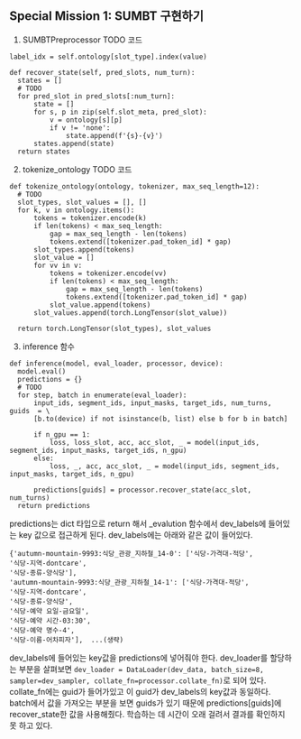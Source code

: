 ## Special Mission 1: SUMBT 구현하기
1. SUMBTPreprocessor
  TODO 코드
  ```
  label_idx = self.ontology[slot_type].index(value)
  
  def recover_state(self, pred_slots, num_turn):
    states = []
    # TODO
    for pred_slot in pred_slots[:num_turn]:
        state = []
        for s, p in zip(self.slot_meta, pred_slot):
            v = ontology[s][p]
            if v != 'none':
                state.append(f'{s}-{v}')
        states.append(state)
    return states
  ```
2. tokenize_ontology
  TODO 코드
  ```
  def tokenize_ontology(ontology, tokenizer, max_seq_length=12):
    # TODO
    slot_types, slot_values = [], []
    for k, v in ontology.items():
        tokens = tokenizer.encode(k)
        if len(tokens) < max_seq_length:
            gap = max_seq_length - len(tokens)
            tokens.extend([tokenizer.pad_token_id] * gap)
        slot_types.append(tokens)
        slot_value = []
        for vv in v:
            tokens = tokenizer.encode(vv)
            if len(tokens) < max_seq_length:
                gap = max_seq_length - len(tokens)
                tokens.extend([tokenizer.pad_token_id] * gap)
            slot_value.append(tokens)
        slot_values.append(torch.LongTensor(slot_value))
        
    return torch.LongTensor(slot_types), slot_values
  ```
3. inference 함수
  ```
  def inference(model, eval_loader, processor, device):
    model.eval()
    predictions = {}
    # TODO
    for step, batch in enumerate(eval_loader):
        input_ids, segment_ids, input_masks, target_ids, num_turns, guids  = \
        [b.to(device) if not isinstance(b, list) else b for b in batch]

        if n_gpu == 1:
            loss, loss_slot, acc, acc_slot, _ = model(input_ids, segment_ids, input_masks, target_ids, n_gpu)
        else:
            loss, _, acc, acc_slot, _ = model(input_ids, segment_ids, input_masks, target_ids, n_gpu)
            
        predictions[guids] = processor.recover_state(acc_slot, num_turns)
    return predictions
  ```
  predictions는 dict 타입으로 return 해서 \_evalution 함수에서 dev_labels에 들어있는 key 값으로 접근하게 된다. 
  dev_labels에는 아래와 같은 값이 들어있다.
  ```
  {'autumn-mountain-9993:식당_관광_지하철_14-0': ['식당-가격대-적당',
  '식당-지역-dontcare',
  '식당-종류-양식당'],
 'autumn-mountain-9993:식당_관광_지하철_14-1': ['식당-가격대-적당',
  '식당-지역-dontcare',
  '식당-종류-양식당',
  '식당-예약 요일-금요일',
  '식당-예약 시간-03:30',
  '식당-예약 명수-4',
  '식당-이름-어차피자'],  ...(생략)
  ```
  dev_labels에 들어있는 key값을 predictions에 넣어줘야 한다.
  dev_loader를 할당하는 부분을 살펴보면 ```dev_loader = DataLoader(dev_data, batch_size=8, sampler=dev_sampler, collate_fn=processor.collate_fn)```로 되어 있다. 
  collate_fn에는 guid가 들어가있고 이 guid가 dev_labels의 key값과 동일하다. batch에서 값을 가져오는 부분을 보면 guids가 있기 때문에 predictions\[guids\]에 recover_state한 값을 사용해줬다. 학습하는 데 시간이 오래 걸려서 결과를 확인하지 못 하고 있다.
